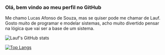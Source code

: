 ### Olá, bem vindo ao meu perfil no GitHub
Me chamo Lucas Afonso de Souza, mas se quiser pode me chamar de Lauf.
Gosto muito de programar e modelar sistemas, acho muito divertido pensar na lógica que vai ser a base de um sistema.


![Lauf's GitHub stats](https://github-readme-stats.vercel.app/api?username=lauf8&show_icons=true&theme=radical)


[![Top Langs](https://github-readme-stats.vercel.app/api/top-langs/?username=lauf8&layout=compact)](https://github.com/anuraghazra/github-readme-stats)
<!--
**lauf8/lauf8** is a ✨ _special_ ✨ repository because its `README.md` (this file) appears on your GitHub profile.

Here are some ideas to get you started:

- 🔭 I’m currently working on ...
- 🌱 I’m currently learning ...
- 👯 I’m looking to collaborate on ...
- 🤔 I’m looking for help with ...
- 💬 Ask me about ...
- 📫 How to reach me: ...
- 😄 Pronouns: ...
- ⚡ Fun fact: ...
-->
